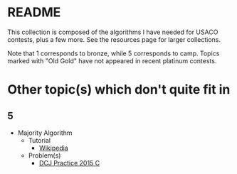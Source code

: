 # README

This collection is composed of the algorithms I have needed for USACO contests, plus a few more. See the resources page for larger collections.

Note that 1 corresponds to bronze, while 5 corresponds to camp. Topics marked with "Old Gold" have not appeared in recent platinum contests.

# Other topic(s) which don't quite fit in

## 5
  * Majority Algorithm
    * Tutorial
      * [Wikipedia](https://en.wikipedia.org/wiki/Boyer%E2%80%93Moore_majority_vote_algorithm)
    * Problem(s)
      * [DCJ Practice 2015 C](https://code.google.com/codejam/contest/4264486/dashboard#s=p2)
